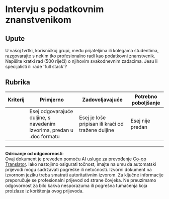 <!--
CO_OP_TRANSLATOR_METADATA:
{
  "original_hash": "70d65aeddc06170bc1aed5b27805f930",
  "translation_date": "2025-09-05T12:46:13+00:00",
  "source_file": "1-Introduction/4-techniques-of-ML/assignment.md",
  "language_code": "hr"
}
-->
# Intervju s podatkovnim znanstvenikom

## Upute

U vašoj tvrtki, korisničkoj grupi, među prijateljima ili kolegama studentima, razgovarajte s nekim tko profesionalno radi kao podatkovni znanstvenik. Napišite kratki rad (500 riječi) o njihovim svakodnevnim zadacima. Jesu li specijalisti ili rade 'full stack'?

## Rubrika

| Kriterij | Primjerno                                                                            | Zadovoljavajuće                                                   | Potrebno poboljšanje  |
| -------- | ------------------------------------------------------------------------------------ | ------------------------------------------------------------------ | --------------------- |
|          | Esej odgovarajuće duljine, s navedenim izvorima, predan u .doc formatu               | Esej je loše pripisan ili kraći od tražene duljine                | Esej nije predan      |

---

**Odricanje od odgovornosti**:  
Ovaj dokument je preveden pomoću AI usluge za prevođenje [Co-op Translator](https://github.com/Azure/co-op-translator). Iako nastojimo osigurati točnost, imajte na umu da automatski prijevodi mogu sadržavati pogreške ili netočnosti. Izvorni dokument na izvornom jeziku treba smatrati autoritativnim izvorom. Za ključne informacije preporučuje se profesionalni prijevod od strane čovjeka. Ne preuzimamo odgovornost za bilo kakva nesporazuma ili pogrešna tumačenja koja proizlaze iz korištenja ovog prijevoda.